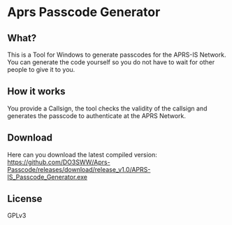Aprs Passcode Generator
=======================

What?
-----
This is a Tool for Windows to generate passcodes for the APRS-IS Network. You can generate the code yourself so you do not have to wait for other people to give it to you.

How it works
-------------
You provide a Callsign, the tool checks the validity of the callsign and generates the passcode to authenticate at the APRS Network.

Download
--------
Here can you download the latest compiled version: https://github.com/DO3SWW/Aprs-Passcode/releases/download/release_v1.0/APRS-IS_Passcode_Generator.exe

License
-------
GPLv3
